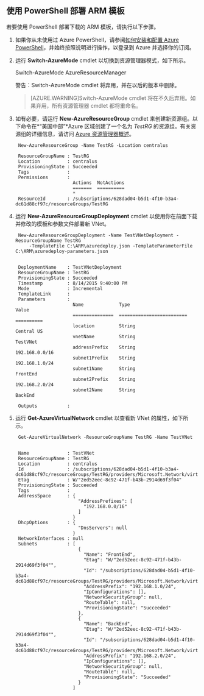 ## 使用 PowerShell 部署 ARM 模板

若要使用 PowerShell 部署下载的 ARM 模板，请执行以下步骤。

1. 如果你从未使用过 Azure PowerShell，请参阅[如何安装和配置 Azure PowerShell](/documentation/articles/powershell-install-configure)，并始终按照说明进行操作，以登录到 Azure 并选择你的订阅。
2. 运行 **Switch-AzureMode** cmdlet 以切换到资源管理器模式，如下所示。

	Switch-AzureMode AzureResourceManager

	警告：Switch-AzureMode cmdlet 将弃用，并在以后的版本中删除。

	>[AZURE.WARNING]Switch-AzureMode cmdlet 将在不久后弃用。如果弃用，所有资源管理器 cmdlet 都将重命名。

3. 如有必要，请运行 **New-AzureResourceGroup** cmdlet 来创建新资源组。以下命令在*“美国中部”*Azure 区域创建了一个名为 *TestRG* 的资源组。有关资源组的详细信息，请访问 [Azure 资源管理器概述](resource-group-overview#resource-groups)。

		New-AzureResourceGroup -Name TestRG -Location centralus
		
		ResourceGroupName : TestRG
		Location          : centralus
		ProvisioningState : Succeeded
		Tags              :
		Permissions       :
		                    Actions  NotActions
		                    =======  ==========
		                    *
		ResourceId        : /subscriptions/628dad04-b5d1-4f10-b3a4-dc61d88cf97c/resourceGroups/TestRG

4. 运行 **New-AzureResourceGroupDeployment** cmdlet 以使用你在前面下载并修改的模板和参数文件部署新 VNet。

		New-AzureResourceGroupDeployment -Name TestVNetDeployment -ResourceGroupName TestRG `
			-TemplateFile C:\ARM\azuredeploy.json -TemplateParameterFile C:\ARM\azuredeploy-parameters.json
		
		
		DeploymentName    : TestVNetDeployment
		ResourceGroupName : TestRG
		ProvisioningState : Succeeded
		Timestamp         : 8/14/2015 9:40:00 PM
		Mode              : Incremental
		TemplateLink      :
		Parameters        :
		                    Name             Type                       Value
		                    ===============  =========================  ==========
		                    location         String                     Central US
		                    vnetName         String                     TestVNet
		                    addressPrefix    String                     192.168.0.0/16
		                    subnet1Prefix    String                     192.168.1.0/24
		                    subnet1Name      String                     FrontEnd
		                    subnet2Prefix    String                     192.168.2.0/24
		                    subnet2Name      String                     BackEnd
		
		Outputs           :

5. 运行 **Get-AzureVirtualNetwork** cmdlet 以查看新 VNet 的属性，如下所示。


		Get-AzureVirtualNetwork -ResourceGroupName TestRG -Name TestVNet
		
		
		Name              : TestVNet
		ResourceGroupName : TestRG
		Location          : centralus
		Id                : /subscriptions/628dad04-b5d1-4f10-b3a4-dc61d88cf97c/resourceGroups/TestRG/providers/Microsoft.Network/virtualNetworks/TestVNet
		Etag              : W/"2ed52eec-8c92-471f-b43b-2914d69f3f04"
		ProvisioningState : Succeeded
		Tags              :
		AddressSpace      : {
		                      "AddressPrefixes": [
		                        "192.168.0.0/16"
		                      ]
		                    }
		DhcpOptions       : {
		                      "DnsServers": null
		                    }
		NetworkInterfaces : null
		Subnets           : [
		                      {
		                        "Name": "FrontEnd",
		                        "Etag": "W/"2ed52eec-8c92-471f-b43b-2914d69f3f04"",
		                        "Id": "/subscriptions/628dad04-b5d1-4f10-b3a4-dc61d88cf97c/resourceGroups/TestRG/providers/Microsoft.Network/virtualNetworks/TestVNet/subnets/FrontEnd",
		                        "AddressPrefix": "192.168.1.0/24",
		                        "IpConfigurations": [],
		                        "NetworkSecurityGroup": null,
		                        "RouteTable": null,
		                        "ProvisioningState": "Succeeded"
		                      },
		                      {
		                        "Name": "BackEnd",
		                        "Etag": "W/"2ed52eec-8c92-471f-b43b-2914d69f3f04"",
		                        "Id": "/subscriptions/628dad04-b5d1-4f10-b3a4-dc61d88cf97c/resourceGroups/TestRG/providers/Microsoft.Network/virtualNetworks/TestVNet/subnets/BackEnd",
		                        "AddressPrefix": "192.168.2.0/24",
		                        "IpConfigurations": [],
		                        "NetworkSecurityGroup": null,
		                        "RouteTable": null,
		                        "ProvisioningState": "Succeeded"
		                      }
		                    ]

<!---HONumber=69-->